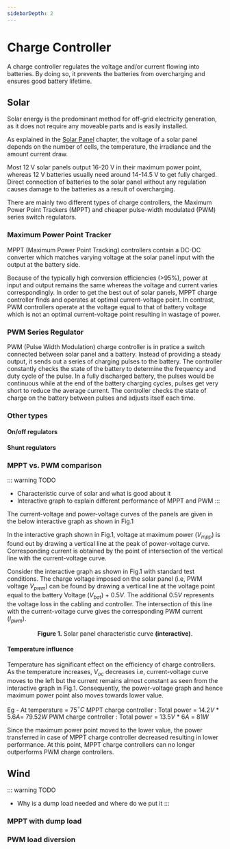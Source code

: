 ```yaml
---
sidebarDepth: 2
---
```


# Charge Controller

A charge controller regulates the voltage and/or current flowing into batteries. By doing so, it prevents the batteries from overcharging and ensures good battery lifetime.

## Solar

Solar energy is the predominant method for off-grid electricity generation, as it does not require any moveable parts and is easily installed.

As explained in the [Solar Panel](solar_panel.md) chapter, the voltage of a solar panel depends on the number of cells, the temperature, the irradiance and the amount current draw.

Most 12 V solar panels output 16-20 V in their maximum power point, whereas 12 V batteries usually need around 14-14.5 V to get fully charged. Direct connection of batteries to the solar panel without any regulation causes damage to the batteries as a result of overcharging.

There are mainly two different types of charge controllers, the Maximum Power Point Trackers (MPPT) and cheaper pulse-width modulated (PWM) series switch regulators.

### Maximum Power Point Tracker

<fig-caption src="system/mppt-charge-controller.svg" caption="MPPT charge controller" num="1" />

MPPT (Maximum Power Point Tracking) controllers contain a DC-DC converter which matches varying voltage at the solar panel input with the output at the battery side.

Because of the typically high conversion efficiencies (>95%), power at input and output remains the same whereas the voltage and current varies correspondingly. In order to get the best out of solar panels, MPPT charge controller finds and operates at optimal current-voltage point. In contrast, PWM controllers operate at the voltage equal to that of battery voltage which is not an optimal current-voltage point resulting in wastage of power.

### PWM Series Regulator

<fig-caption src="system/pwm-charge-controller.svg" caption="PWM charge controller" num="2" />

PWM (Pulse Width Modulation) charge controller is in pratice a switch connected between solar panel and a battery. Instead of providing a steady output, it sends out a series of charging pulses to the battery. The controller constantly checks the state of the battery to determine the frequency and duty cycle of the pulse. In a fully discharged battery, the pulses would be continuous while at the end of the battery charging cycles, pulses get very short to reduce the average current. The controller checks the state of charge on the battery between pulses and adjusts itself each time.

### Other types

#### On/off regulators

#### Shunt regulators

### MPPT vs. PWM comparison

::: warning TODO
- Characteristic curve of solar and what is good about it
- Interactive graph to explain different performance of MPPT and PWM
:::

The current-voltage and power-voltage curves of the panels are given in the below interactive graph as shown in Fig.1

In the interactive graph shown in Fig.1, voltage at maximum power ($V_{mpp}$) is found out by drawing a vertical line at the peak of power-voltage curve. Corresponding current is obtained by the point of intersection of the vertical line with the current-voltage curve.

Consider the interactive graph as shown in Fig.1 with standard test conditions. The charge voltage imposed on the solar panel (i.e, PWM voltage $V_{pwm}$) can be found by drawing a vertical line at the voltage point equal to the battery Voltage ($V_{bat}$) + 0.5$V$. The additional 0.5$V$ represents the voltage loss in the cabling and controller. The intersection of this line with the current-voltage curve gives the corresponding PWM current ($I_{pwm}$).

<solar-panel-characteristic-curve/>

<figure>
<center>
    <figcaption><b>Figure 1.</b> Solar panel characteristic curve <b>(interactive)</b>.</figcaption>
</center>
</figure>

#### Temperature influence

Temperature has significant effect on the efficiency of charge controllers. As the temperature increases, $V_{oc}$ decreases i.e, current-voltage curve moves to the left but the current remains almost constant as seen from the interactive graph in Fig.1. Consequently, the power-voltage graph and hence maximum power point also moves towards lower value.

Eg - At temperature = 75$^{\circ}C$
MPPT charge controller : Total power = 14.2$V$ * 5.6$A$= 79.52$W$
PWM charge controller : Total power = 13.5$V$ * 6$A$ = 81$W$

Since the maximum power point moved to the lower value, the power transferred in case of MPPT charge controller decreased resulting in lower performance. At this point, MPPT charge controllers can no longer outperforms PWM charge controllers.

## Wind

::: warning TODO
- Why is a dump load needed and where do we put it
:::

### MPPT with dump load

<fig-caption src="system/wind-mppt-charge-controller.svg" caption="Wind MPPT charge controller" num="3" />

### PWM load diversion
